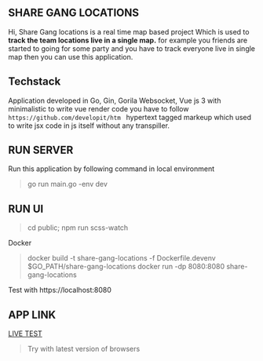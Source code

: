 ## SHARE GANG LOCATIONS
   Hi, Share Gang locations is a real time map based project 
Which is used to __track the team locations live in a single map.__
for example you friends are started to going for some party and
you have to track everyone live in single map then you can use
this application.

## Techstack
   Application developed in Go, Gin, Gorila Websocket, Vue js 3 with minimalistic
 to write vue render code you have to follow `https://github.com/developit/htm ` 
 hypertext tagged markeup which used to write jsx code in js itself without 
 any transpiller.
  
## RUN SERVER

Run this application by following command in local environment
> go run main.go -env dev

## RUN UI
> cd public; npm run scss-watch

Docker 
> docker build -t share-gang-locations -f Dockerfile.devenv $GO_PATH/share-gang-locations
> docker run -dp 8080:8080 share-gang-locations

Test with https://localhost:8080

## APP LINK

[LIVE TEST]( https://share-gang-locations.herokuapp.com)

> Try with latest version of browsers
